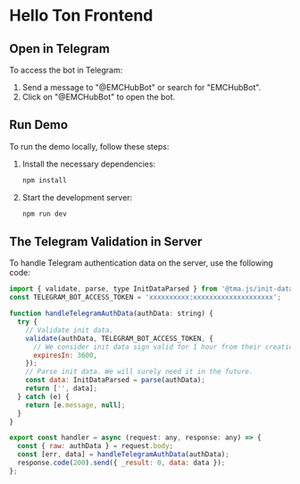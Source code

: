 # Hello Ton Frontend

## Open in Telegram

To access the bot in Telegram:

1. Send a message to "@EMCHubBot" or search for "EMCHubBot".
2. Click on "@EMCHubBot" to open the bot.

## Run Demo

To run the demo locally, follow these steps:

1. Install the necessary dependencies:
   ```sh
   npm install
   ```
2. Start the development server:
   ```sh
   npm run dev
   ```

## The Telegram Validation in Server

To handle Telegram authentication data on the server, use the following code:

```javascript
import { validate, parse, type InitDataParsed } from '@tma.js/init-data-node';
const TELEGRAM_BOT_ACCESS_TOKEN = 'xxxxxxxxxx:xxxxxxxxxxxxxxxxxxxx';

function handleTelegramAuthData(authData: string) {
  try {
    // Validate init data.
    validate(authData, TELEGRAM_BOT_ACCESS_TOKEN, {
      // We consider init data sign valid for 1 hour from their creation moment.
      expiresIn: 3600,
    });
    // Parse init data. We will surely need it in the future.
    const data: InitDataParsed = parse(authData);
    return ['', data];
  } catch (e) {
    return [e.message, null];
  }
}

export const handler = async (request: any, response: any) => {
  const { raw: authData } = request.body;
  const [err, data] = handleTelegramAuthData(authData);
  response.code(200).send({ _result: 0, data: data });
};
```
